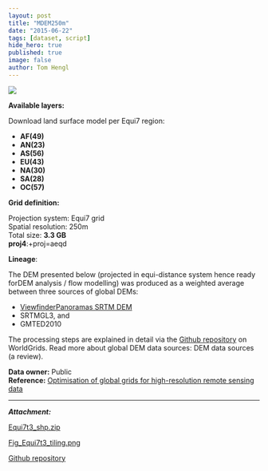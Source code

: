 ```yaml
---
layout: post
title: "MDEM250m"
date: "2015-06-22"
tags: [dataset, script]
hide_hero: true
published: true
image: false
author: Tom Hengl
---
```



![]({{site.baseurl}}/uploads/datasets/Fig_Equi7t3_tiling.png)

**Available layers:** 

Download land surface model per Equi7 region:

- **AF(49)**
- **AN(23)**
- **AS(56)**
- **EU(43)**
- **NA(30)**
- **SA(28)**
- **OC(57)**

**Grid definition:** 

Projection system: Equi7 grid  
Spatial resolution: 250m  
Total size: **3.3 GB**  
**proj4**:+proj=aeqd

  
**Lineage**:

The DEM presented below (projected in equi-distance system hence ready forDEM analysis / flow modelling) was produced as a weighted average between three sources of global DEMs:

- [ViewfinderPanoramas SRTM DEM](http://www.viewfinderpanoramas.org/dem3.html)
- SRTMGL3, and
- GMTED2010

The processing steps are explained in detail via the [Github repository](https://github.com/thengl/WorldGrids/tree/master/MDEM) on WorldGrids. Read more about global DEM data sources: DEM data sources (a review).

**Data owner:** Public  
**Reference:** [Optimisation of global grids for high-resolution remote sensing data](https://doi.org/10.1016/j.cageo.2014.07.005)

* * *

**_Attachment:_**

[Equi7t3_shp.zip]({{site.baseurl}}/uploads/datasets/Equi7t3_shp.zip)

[Fig_Equi7t3_tiling.png]({{site.baseurl}}/uploads/datasets/Fig_Equi7t3_tiling.png)

[Github repository](https://github.com/thengl/WorldGrids/tree/master/MDEM)